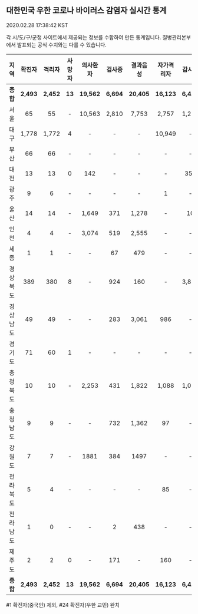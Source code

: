 
## 대한민국 우한 코로나 바이러스 감염자 실시간 통계
2020.02.28 17:38:42 KST

각 시/도/구/군청 사이트에서 제공되는 정보를 수합하여 만든 통계입니다.
질병관리본부에서 발표되는 공식 수치와는 다를 수 있습니다.


        
|  지역  | 확진자 |  격리자  |  사망자  |  의사환자  |  검사중  |  결과음성  |  자가격리자  |  감시중  |  감시해제  |  완치  |
|:------:|:------:|:--------:|:--------:|:----------:|:--------:|:----------------:|:------------:|:--------:|:----------:|:--:|
|**총합**|**2,493**|**2,452**|**13**|**19,562**|**6,694**|**20,405**|**16,123**|**6,410**|**3,077**|**27**|
|서울|65|55|-|10,563|2,810|7,753|2,757|1,211|1,127|10|
|대구|1,778|1,772|4 |-|-|-|10,949|-|-|2 |
|부산|66|66|-|-|-|-|-|-|-|-|
|대전|13|13|0|142|-|-|-|353|1703|-|
|광주|9|6|-|-|-|-|1|-|-|2|
|울산|14|14|-|1,649|371|1,278|-|10|18|-|
|인천|4|4|-|3,074|519|2,555|-|-|-|-|
|세종|1|1|-|-|67|479|-|-|-|-|
|경상북도|389|380|8|-|924|160|-|3,818|151|1|
|경상남도|49|49|-|-|283|3,061|986|-|-|-|
|경기도|71|60|1|-|-|-|-|-|-|10|
|충청북도|10|10|-|2,253|431|1,822|1,088|1,018|70|-|
|충청남도|9|9|-|-|732|1,362|97|-|-|-|
|강원도|7|7|-|1881|384|1497|-|-|-|-|
|전라북도|5|4|-|-|-|-|85|-|-|1|
|전라남도|1|0|-|-|2|438|-|-|1|1|
|제주도|2|2|0|-|171|-|160|-|7|-|
|**총합**|**2,493**|**2,452**|**13**|**19,562**|**6,694**|**20,405**|**16,123**|**6,410**|**3,077**|**27**|

        

#1 확진자(중국인) 제외, #24 확진자(우한 교민) 완치
